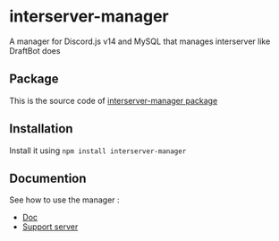 
# interserver-manager

A manager for Discord.js v14 and MySQL that manages interserver like DraftBot does

## Package

This is the source code of [interserver-manager package](https://www.npmjs.com/package/interserver-manager)

## Installation

Install it using `npm install interserver-manager`

## Documention

See how to use the manager :

* [Doc](https://github.com/Greensky-gs/interserver-manager/blob/main/doc.md)
* [Support server](https://discord.gg/fHyN5w84g6)
